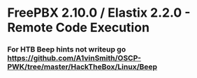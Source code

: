 # FreePBX 2.10.0 / Elastix 2.2.0 - Remote Code Execution
### For HTB Beep hints not writeup go https://github.com/A1vinSmith/OSCP-PWK/tree/master/HackTheBox/Linux/Beep
